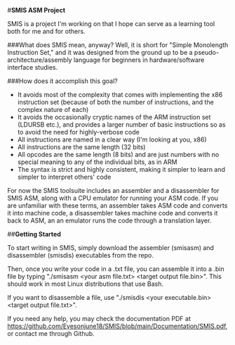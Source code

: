 #**SMIS ASM Project**

SMIS is a project I'm working on that I hope can serve as a learning tool both for me and for others.


###What does SMIS mean, anyway?
Well, it is short for "Simple Monolength Instruction Set," and it was designed from the ground up to be a pseudo-architecture/assembly language for beginners in hardware/software interface studies.


###How does it accomplish this goal?

- It avoids most of the complexity that comes with implementing the x86 instruction set (because of both the number of instructions, and the complex nature of each)
- It avoids the occasionally cryptic names of the ARM instruction set (LDURSB etc.), and provides a larger number of basic instructions so as to avoid the need for highly-verbose code
- All instructions are named in a clear way (I'm looking at you, x86)
- All instructions are the same length (32 bits)
- All opcodes are the same length (8 bits) and are just numbers with no special meaning to any of the individual bits, as in ARM
- The syntax is strict and highly consistent, making it simpler to learn and simpler to interpret others' code


For now the SMIS toolsuite includes an assembler and a disassembler for SMIS ASM, along with a CPU emulator for running your ASM code. If you are unfamiliar with these terms, an assembler takes ASM code
and converts it into machine code, a disassembler takes machine code and converts it back to ASM, an an emulator runs the code through a translation layer.


##**Getting Started**

To start writing in SMIS, simply download the assembler (smisasm) and disassembler (smisdis) executables from the repo.

Then, once you write your code in a .txt file, you can assemble it into a .bin file by typing "./smisasm \<your asm file.txt\> \<target output file.bin\>". This should work in most Linux distributions that use Bash.

If you want to disassemble a file, use "./smisdis \<your executable.bin\> \<target output file.txt\>".


If you need any help, you may check the documentation PDF at https://github.com/Eyesonjune18/SMIS/blob/main/Documentation/SMIS.pdf, or contact me through Github.
